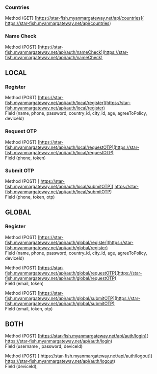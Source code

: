 ### Countries  
Method (GET) [https://star-fish.myanmargateway.net/api/countries]( https://star-fish.myanmargateway.net/api/countries) 

### Name Check  
Method (POST) [https://star-fish.myanmargateway.net/api/auth/nameCheck](https://star-fish.myanmargateway.net/api/auth/nameCheck)



## LOCAL 

### Register
Method (POST) [https://star-fish.myanmargateway.net/api/auth/local/register](https://star-fish.myanmargateway.net/api/auth/local/register)  
Field (name, phone, password, country_id, city_id, age, agreeToPolicy, deviceId)  
### Request OTP
Method (POST) [https://star-fish.myanmargateway.net/api/auth/local/requestOTP](https://star-fish.myanmargateway.net/api/auth/local/requestOTP)  
Field (phone, token)  


### Submit OTP
Method (POST) [ https://star-fish.myanmargateway.net/api/auth/local/submitOTP]( https://star-fish.myanmargateway.net/api/auth/local/submitOTP)  
Field (phone, token, otp)



## GLOBAL

### Register
Method (POST) [https://star-fish.myanmargateway.net/api/auth/global/register](https://star-fish.myanmargateway.net/api/auth/global/register)  
Field (name, phone, password, country_id, city_id, age, agreeToPolicy, deviceId)

Method (POST) [https://star-fish.myanmargateway.net/api/auth/global/requestOTP](https://star-fish.myanmargateway.net/api/auth/global/requestOTP)  
Field (email, token)

Method (POST) [https://star-fish.myanmargateway.net/api/auth/global/submitOTP](https://star-fish.myanmargateway.net/api/auth/global/submitOTP)  
Field (email, token, otp)


## BOTH

Method (POST) [https://star-fish.myanmargateway.net/api/auth/login]( https://star-fish.myanmargateway.net/api/auth/login)  
Field (username , password, deviceId)

Method (POST) [ https://star-fish.myanmargateway.net/api/auth/logout]( https://star-fish.myanmargateway.net/api/auth/logout)  
Field (deviceId),

